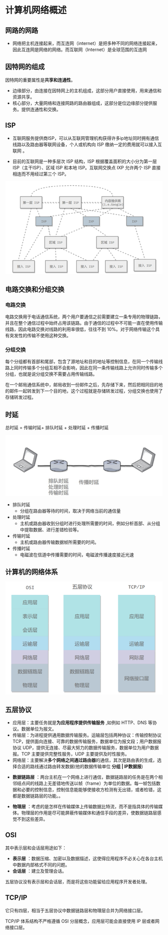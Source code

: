 # 计算机网络概述

## 网路的网路

* 网络把主机连接起来，而互连网（internet）是把多种不同的网络连接起来，因此互连网是网络的网络。而互联网（Internet）是全球范围的互连网

## 因特网的组成

因特网的重要属性是**共享和连通性**。

* 边缘部分，由连接在因特网上的主机组成，这部分用户直接使用，用来通信和资源共享。
* 核心部分，大量网络和连接网路的路由器组成，这部分是位边缘部分提供服务。提供连通性和交换。



## ISP

* 互联网服务提供商ISP，可以从互联网管理机构获得许多ip地址同时拥有通信线路以及路由器等联网设备，个人或机构向 ISP 缴纳一定的费用就可以接入互联网 	。

* 目前的互联网是一种多层次 ISP 结构，ISP 根据覆盖面积的大小分为第一层 ISP（主干ISP）、区域 ISP 和本地 ISP。互联网交换点 IXP 允许两个 ISP 直接相连而不用经过第三个 ISP。

![image-20240110131126940](images/计算机网络笔记.assets/image-20240110131126940.png)

## 电路交换和分组交换

### 电路交换

电路交换用于电话通信系统，两个用户要通信之前需要建立一条专用的物理链路，并且在整个通信过程中始终占用该链路。由于通信的过程中不可能一直在使用传输线路，因此电路交换对线路的利用率很低，往往不到 10%。对于网络传输这个具有突发性的传输不使用这种交换。

### 分组交换

每个分组都有首部和尾部，包含了源地址和目的地址等控制信息，在同一个传输线路上同时传输多个分组互相不会影响，因此在同一条传输线路上允许同时传输多个分组，也就是说分组交换不需要占用传输线路。

在一个邮局通信系统中，邮局收到一份邮件之后，先存储下来，然后把相同目的地的邮件一起转发到下一个目的地，这个过程就是存储转发过程，分组交换也使用了存储转发过程。

## 时延

总时延 = 传输时延+ 排队时延 + 处理时延 + 传播时延

![image-20240110134048567](images/计算机网络笔记.assets/image-20240110134048567.png)

* 排队时延 
  * 分组在路由器等待的时间，取决于网络当前的通信量
* 处理时延
  * 主机或路由器收到分组时进行处理所需要的时间，例如分析首部、从分组中提取数据、进行差错检验等。
* 传输时延
  * 主机或路由器传输数据帧所需要的时间。
* 传播时延
  * 电磁波在信道中传播需要的时间，电磁波传播速度接近光速



## 计算机的网络体系

![image-20240110134658954](images/计算机网络笔记.assets/image-20240110134658954.png)

## 五层协议

* 应用层：主要任务就是**为应用程序提供传输服务** ,如例如 HTTP、DNS 等协议。数据单位为报文。
* 传输层：为进程提供通用数据传输服务。运输层包括两种协议：传输控制协议 TCP，提供面向连接、可靠的数据传输服务，数据单位为报文段；用户数据报协议 UDP，提供无连接、尽最大努力的数据传输服务，数据单位为用户数据报。TCP 主要提供完整性服务，UDP 主要提供及时性服务。
* 网络层：主要解决**多个网络之间通过路由器**的通信，其次是路由表的生成，选择合适的路线通过路由转发数据(他的数据传输单位 **分组 | IP数据报**)

+ **数据链路层** ：两台主机在一个网络上进行通信，数据链路层的任务是在两个相邻结点间的线路上无差错地传送以帧（frame）为单位的数据。每一帧包括数据和必要的控制信息，控制信息能能够使接收方检测有无出错，或者检错，这都是数据链路层的功能。。

+ **物理层** ：考虑的是怎样在传输媒体上传输数据比特流，而不是指具体的传输媒体。物理层的作用是尽可能屏蔽传输媒体和通信手段的差异，使数据链路层感觉不到这些差异。



## OSI

其中表示层和会话层用途如下：

+ **表示层** ：数据压缩、加密以及数据描述，这使得应用程序不必关心在各台主机中数据内部格式不同的问题。
+ **会话层** ：建立及管理会话。

五层协议没有表示层和会话层，而是将这些功能留给应用程序开发者处理。

## TCP/IP

它只有四层，相当于五层协议中数据链路层和物理层合并为网络接口层。

TCP/IP 体系结构不严格遵循 OSI 分层概念，应用层可能会直接使用 IP 层或者网络接口层。





